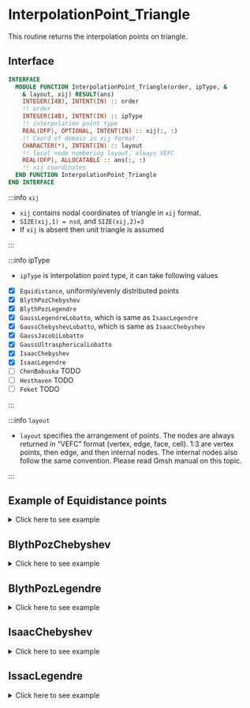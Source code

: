 # InterpolationPoint_Triangle

<!-- markdownlint-disable MD041 MD013 MD033 MD012 -->

This routine returns the interpolation points on triangle.

## Interface

<Tabs>
<TabItem value="interface" label="܀ Interface" default>

```fortran
INTERFACE
  MODULE FUNCTION InterpolationPoint_Triangle(order, ipType, &
    & layout, xij) RESULT(ans)
    INTEGER(I4B), INTENT(IN) :: order
    !! order
    INTEGER(I4B), INTENT(IN) :: ipType
    !! interpolation point type
    REAL(DFP), OPTIONAL, INTENT(IN) :: xij(:, :)
    !! Coord of domain in xij format
    CHARACTER(*), INTENT(IN) :: layout
    !! local node numbering layout, always VEFC
    REAL(DFP), ALLOCATABLE :: ans(:, :)
    !! xij coordinates
  END FUNCTION InterpolationPoint_Triangle
END INTERFACE
```

:::info `xij`

- `xij` contains nodal coordinates of triangle in `xij` format.
- `SIZE(xij,1) = nsd`, and `SIZE(xij,2)=3`
- If `xij` is absent then unit triangle is assumed

:::

:::info ipType

- `ipType` is interpolation point type, it can take following values

- [x] `Equidistance`, uniformly/evenly distributed points
- [x] `BlythPozChebyshev`
- [x] `BlythPozLegendre`
- [x] `GaussLegendreLobatto`, which is same as `IsaacLegendre`
- [x] `GaussChebyshevLobatto`, which is same as `IsaacChebyshev`
- [x] `GaussJacobiLobatto`
- [x] `GaussUltrasphericalLobatto`
- [x] `IsaacChebyshev`
- [x] `IsaacLegendre`
- [ ] `ChenBabuska` TODO
- [ ] `Hesthaven` TODO
- [ ] `Feket` TODO

:::

:::info `layout`

- `layout` specifies the arrangement of points. The nodes are always returned in “VEFC” format (vertex, edge, face, cell). 1:3 are vertex points, then edge, and then internal nodes. The internal nodes also follow the same convention. Please read Gmsh manual on this topic.

:::

</TabItem>

<TabItem value="close" label="↢ ">

</TabItem>
</Tabs>

## Example of Equidistance points

<details>
<summary>Click here to see example</summary>
<div>

import EXAMPLE63 from "./examples/_InterpolationPoint_Triangle_test_1.md";

<EXAMPLE63 />

</div>
</details>

## BlythPozChebyshev

<details>
<summary>Click here to see example</summary>
<div>

import EXAMPLE71 from "./examples/_InterpolationPoint_Triangle_test_2.md";

<EXAMPLE71 />

</div>
</details>

## BlythPozLegendre

<details>
<summary>Click here to see example</summary>
<div>

import EXAMPLE79 from "./examples/_InterpolationPoint_Triangle_test_3.md";

<EXAMPLE79 />

</div>
</details>

## IsaacChebyshev

<details>
<summary>Click here to see example</summary>
<div>

import EXAMPLE87 from "./examples/_InterpolationPoint_Triangle_test_4.md";

<EXAMPLE87 />

</div>
</details>

## IssacLegendre

<details>
<summary>Click here to see example</summary>
<div>

import EXAMPLE95 from "./examples/_InterpolationPoint_Triangle_test_5.md";

<EXAMPLE95 />

</div>
</details>
